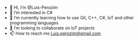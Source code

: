 - 👋 Hi, I’m @Luis-Perozim
- 👀 I’m interested in C#
- 🌱 I’m currently learning how to use Git, C++, C#, IoT and other programming languages 
- 💞️ I’m looking to collaborate on IoT projects
- 📫 How to reach me Luis.perozim@gmail.com

<!---
Luis-Perozim/Luis-Perozim is a ✨ special ✨ repository because its `README.md` (this file) appears on your GitHub profile.
You can click the Preview link to take a look at your changes.
--->
